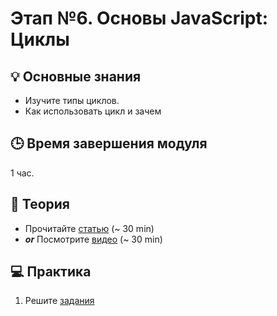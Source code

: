 # Этап №6. Основы JavaScript: Циклы

## 💡 Основные знания 

- Изучите типы циклов.
- Как использовать цикл и зачем

## 🕒 Время завершения модуля

1 час.

## 📖 Теория

- Прочитайте [статью](https://learn.javascript.ru/while-for) (~ 30 min)
- _**or**_ Посмотрите [видео](https://www.youtube.com/watch?v=yQhQOeYDBo0) (~ 30 min)

## 💻  Практика

1. Решите [задания](https://learn.javascript.ru/while-for#tasks)
